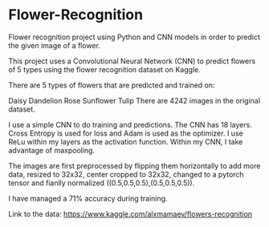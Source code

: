 # Flower-Recognition
Flower recognition project using Python and CNN models in order to predict the given image of a flower.

This project uses a Convolutional Neural Network (CNN) to predict flowers of 5 types using the flower recognition dataset on Kaggle.

There are 5 types of flowers that are predicted and trained on:

Daisy
Dandelion
Rose
Sunflower
Tulip
There are 4242 images in the original dataset.

I use a simple CNN to do training and predictions. The CNN has 18 layers. Cross Entropy is used for loss and Adam is used as the optimizer. I use ReLu within my layers as the activation function. Within my CNN, I take advantage of maxpooling.

The images are first preprocessed by flipping them horizontally to add more data, resized to 32x32, center cropped to 32x32, changed to a pytorch tensor and fianlly normalized ((0.5,0.5,0.5),(0.5,0.5,0.5)).

I have managed a 71% accuracy during training.

Link to the data: https://www.kaggle.com/alxmamaev/flowers-recognition
